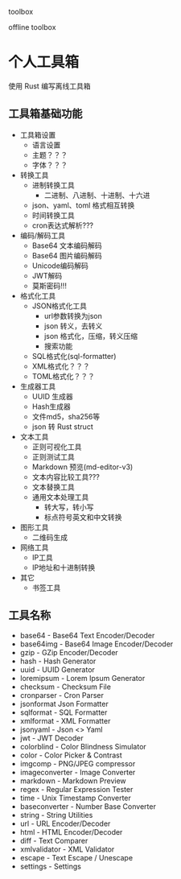 toolbox

offline toolbox



# 个人工具箱

使用 Rust 编写离线工具箱

## 工具箱基础功能

- 工具箱设置
  - 语言设置
  - 主题？？？
  - 字体？？？
- 转换工具
  - 进制转换工具
    - 二进制、八进制、十进制、十六进
  - json、yaml、toml 格式相互转换
  - 时间转换工具
  - cron表达式解析???
- 编码/解码工具
  - Base64  文本编码解码
  - Base64 图片编码解码
  - Unicode编码解码
  - JWT解码
  - 莫斯密码!!!
- 格式化工具
  - JSON格式化工具
    - url参数转换为json
    - json 转义，去转义
    - json 格式化，压缩，转义压缩
    - 搜索功能
  - SQL格式化(sql-formatter)
  - XML格式化？？？
  - TOML格式化？？？
- 生成器工具
  - UUID 生成器
  - Hash生成器
  - 文件md5，sha256等
  - json 转 Rust struct
- 文本工具
  - 正则可视化工具
  - 正则测试工具
  - Markdown 预览(md-editor-v3)
  - 文本内容比较工具???
  - 文本替换工具
  - 通用文本处理工具
    - 转大写，转小写
    - 标点符号英文和中文转换
- 图形工具
  - 二维码生成
- 网络工具
  - IP工具
  - IP地址和十进制转换
- 其它
  - 书签工具


## 工具名称

- base64 - Base64 Text Encoder/Decoder
- base64img - Base64 Image Encoder/Decoder
- gzip - GZip Encoder/Decoder
- hash - Hash Generator
- uuid - UUID Generator
- loremipsum - Lorem Ipsum Generator
- checksum - Checksum File
- cronparser - Cron Parser
- jsonformat Json Formatter
- sqlformat - SQL Formatter
- xmlformat - XML Formatter
- jsonyaml - Json <> Yaml
- jwt - JWT Decoder
- colorblind - Color Blindness Simulator
- color - Color Picker & Contrast
- imgcomp - PNG/JPEG compressor
- imageconverter - Image Converter
- markdown - Markdown Preview
- regex - Regular Expression Tester
- time - Unix Timestamp Converter
- baseconverter - Number Base Converter
- string - String Utilities
- url - URL Encoder/Decoder
- html - HTML Encoder/Decoder
- diff - Text Comparer
- xmlvalidator - XML Validator
- escape - Text Escape / Unescape
- settings - Settings

